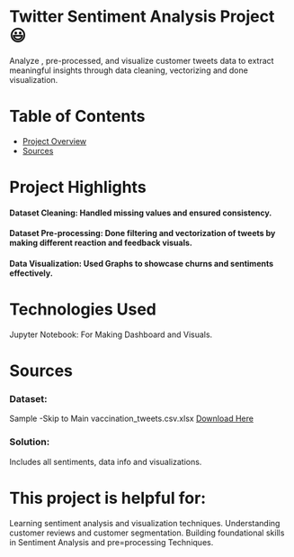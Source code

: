 # Twitter Sentiment Analysis Project 😃
Analyze , pre-processed, and visualize customer tweets data to extract meaningful insights through data cleaning, vectorizing  and done visualization.


# Table of Contents

- [Project Overview](#Project-Highlights)
- [Sources](#Sources)

# Project Highlights
#### Dataset Cleaning: Handled missing values and ensured consistency.

#### Dataset Pre-processing: Done filtering and vectorization of tweets by making different reaction and feedback visuals.

#### Data Visualization: Used Graphs to showcase churns and sentiments effectively.
# Technologies Used

Jupyter Notebook: For Making Dashboard and Visuals.

# Sources
### Dataset:
Sample -Skip to Main
vaccination_tweets.csv.xlsx [Download Here](https://microsoft.com)

### Solution:
Includes all sentiments, data info and visualizations.


# This project is helpful for:

Learning sentiment analysis and visualization techniques.
Understanding customer reviews and customer segmentation.
Building foundational skills in Sentiment Analysis and pre=processing Techniques.
